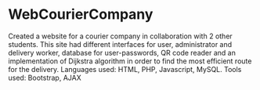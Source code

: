 # WebCourierCompany


Created a website for a courier company in collaboration with 2 other students. This site had different interfaces for user, administrator and delivery worker, database for user-passwords, QR code reader and an implementation of Dijkstra algorithm in order to find the most efficient route for the delivery. Languages used: HTML, PHP, Javascript, MySQL. Tools used: Bootstrap, AJAX
